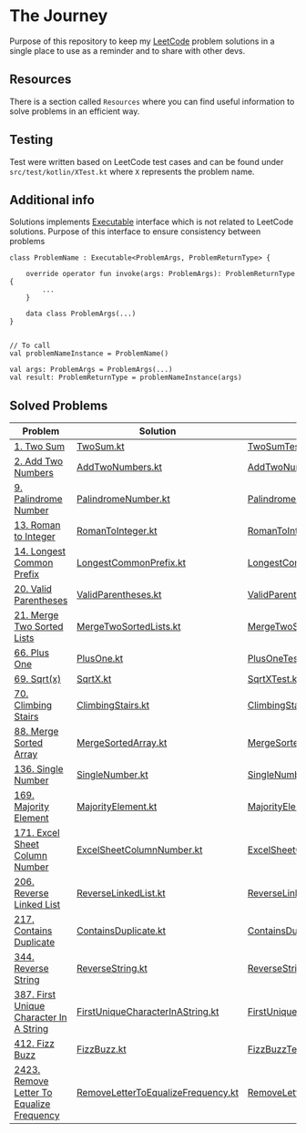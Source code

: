 # The Journey

Purpose of this repository to keep my [LeetCode](https://leetcode.com) problem solutions in a single place to use as a
reminder and to share with other devs.

## Resources

There is a section called `Resources` where you can find useful information to solve problems in an efficient way.

## Testing

Test were written based on LeetCode test cases and can be found under `src/test/kotlin/XTest.kt` where `X` represents
the problem name.

## Additional info

Solutions
implements [Executable](https://github.com/mitsinsar/TheJourney/blob/master/src/main/kotlin/core/Executable.kt)
interface which is not related to LeetCode solutions. Purpose of this interface to ensure consistency between problems

```
class ProblemName : Executable<ProblemArgs, ProblemReturnType> {

    override operator fun invoke(args: ProblemArgs): ProblemReturnType {
        ...
    }

    data class ProblemArgs(...)
}


// To call
val problemNameInstance = ProblemName()

val args: ProblemArgs = ProblemArgs(...)
val result: ProblemReturnType = problemNameInstance(args)
```

## Solved Problems

| Problem                                                                                                         | Solution                                                                                                                                               | Problem Test                                                                                                                                         | Related Resource                                                                                                           |
|-----------------------------------------------------------------------------------------------------------------|--------------------------------------------------------------------------------------------------------------------------------------------------------|------------------------------------------------------------------------------------------------------------------------------------------------------|----------------------------------------------------------------------------------------------------------------------------|
| [1. Two Sum](https://leetcode.com/problems/two-sum/)                                                            | [TwoSum.kt](https://github.com/mitsinsar/TheJourney/blob/master/src/main/kotlin/solutions/TwoSum.kt)                                                   | [TwoSumTest.kt](https://github.com/mitsinsar/TheJourney/blob/master/src/test/kotlin/TwoSumTest.kt)                                                   | [HashMap.md](https://github.com/mitsinsar/TheJourney/blob/master/resources/HashMap.md)                                     |
| [2. Add Two Numbers](https://leetcode.com/problems/add-two-numbers/)                                            | [AddTwoNumbers.kt](https://github.com/mitsinsar/TheJourney/blob/master/src/main/kotlin/solutions/AddTwoNumbers.kt)                                     | [AddTwoNumbersTest.kt](https://github.com/mitsinsar/TheJourney/blob/master/src/test/kotlin/AddTwoNumbersTest.kt)                                     |                                                                                                                            |
| [9. Palindrome Number](https://leetcode.com/problems/palindrome-number/)                                        | [PalindromeNumber.kt](https://github.com/mitsinsar/TheJourney/blob/master/src/main/kotlin/solutions/PalindromeNumber.kt)                               | [PalindromeNumberTest.kt](https://github.com/mitsinsar/TheJourney/blob/master/src/test/kotlin/PalindromeNumberTest.kt)                               |                                                                                                                            |
| [13. Roman to Integer](https://leetcode.com/problems/roman-to-integer/)                                         | [RomanToInteger.kt](https://github.com/mitsinsar/TheJourney/blob/master/src/main/kotlin/solutions/RomanToInteger.kt)                                   | [RomanToIntegerTest.kt](https://github.com/mitsinsar/TheJourney/blob/master/src/test/kotlin/RomanToIntegerTest.kt)                                   | [VariableOrNotVariable.md](https://github.com/mitsinsar/TheJourney/blob/master/resources/VariableOrNotVariable.md)         |
| [14. Longest Common Prefix](https://leetcode.com/problems/longest-common-prefix/)                               | [LongestCommonPrefix.kt](https://github.com/mitsinsar/TheJourney/blob/master/src/main/kotlin/solutions/LongestCommonPrefix.kt)                         | [LongestCommonPrefixTest.kt](https://github.com/mitsinsar/TheJourney/blob/master/src/test/kotlin/LongestCommonPrefixTest.kt)                         |                                                                                                                            |
| [20. Valid Parentheses](https://leetcode.com/problems/valid-parentheses/)                                       | [ValidParentheses.kt](https://github.com/mitsinsar/TheJourney/blob/master/src/main/kotlin/solutions/ValidParentheses.kt)                               | [ValidParenthesesTest.kt](https://github.com/mitsinsar/TheJourney/blob/master/src/test/kotlin/ValidParenthesesTest.kt)                               |                                                                                                                            |
| [21. Merge Two Sorted Lists](https://leetcode.com/problems/merge-two-sorted-lists/)                             | [MergeTwoSortedLists.kt](https://github.com/mitsinsar/TheJourney/blob/master/src/main/kotlin/solutions/MergeTwoSortedLists.kt)                         | [MergeTwoSortedListsTest.kt](https://github.com/mitsinsar/TheJourney/blob/master/src/test/kotlin/MergeTwoSortedListsTest.kt)                         |                                                                                                                            |
| [66. Plus One](https://leetcode.com/problems/plus-one/)                                                         | [PlusOne.kt](https://github.com/mitsinsar/TheJourney/blob/master/src/main/kotlin/solutions/PlusOne.kt)                                                 | [PlusOneTest.kt](https://github.com/mitsinsar/TheJourney/blob/master/src/test/kotlin/PlusOneTest.kt)                                                 |                                                                                                                            |
| [69. Sqrt(x)](https://leetcode.com/problems/sqrtx/)                                                             | [SqrtX.kt](https://github.com/mitsinsar/TheJourney/blob/master/src/main/kotlin/solutions/SqrtX.kt)                                                     | [SqrtXTest.kt](https://github.com/mitsinsar/TheJourney/blob/master/src/test/kotlin/SqrtXTest.kt)                                                     |                                                                                                                            |
| [70. Climbing Stairs](https://leetcode.com/problems/climbing-stairs/)                                           | [ClimbingStairs.kt](https://github.com/mitsinsar/TheJourney/blob/master/src/main/kotlin/solutions/ClimbingStairs.kt)                                   | [ClimbingStairsTest.kt](https://github.com/mitsinsar/TheJourney/blob/master/src/test/kotlin/ClimbingStairsTest.kt)                                   |                                                                                                                            |
| [88. Merge Sorted Array](https://leetcode.com/problems/merge-sorted-array/)                                     | [MergeSortedArray.kt](https://github.com/mitsinsar/TheJourney/blob/master/src/main/kotlin/solutions/MergeSortedArray.kt)                               | [MergeSortedArrayTest.kt](https://github.com/mitsinsar/TheJourney/blob/master/src/test/kotlin/MergeSortedArrayTest.kt)                               |                                                                                                                            |
| [136. Single Number](https://leetcode.com/problems/single-number/)                                              | [SingleNumber.kt](https://github.com/mitsinsar/TheJourney/blob/master/src/main/kotlin/solutions/SingleNumber.kt)                                       | [SingleNumberTest.kt](https://github.com/mitsinsar/TheJourney/blob/master/src/test/kotlin/SingleNumberTest.kt)                                       |                                                                                                                            |
| [169. Majority Element](https://leetcode.com/problems/majority-element/)                                        | [MajorityElement.kt](https://github.com/mitsinsar/TheJourney/blob/master/src/main/kotlin/solutions/MajorityElement.kt)                                 | [MajorityElementTest.kt](https://github.com/mitsinsar/TheJourney/blob/master/src/test/kotlin/MajorityElementTest.kt)                                 | [BoyerMooreVotingAlgorithm.md](https://github.com/mitsinsar/TheJourney/blob/master/resources/BoyerMooreVotingAlgorithm.md) |
| [171. Excel Sheet Column Number](https://leetcode.com/problems/excel-sheet-column-number/)                      | [ExcelSheetColumnNumber.kt](https://github.com/mitsinsar/TheJourney/blob/master/src/main/kotlin/solutions/ExcelSheetColumnNumber.kt)                   | [ExcelSheetColumnNumberTest.kt](https://github.com/mitsinsar/TheJourney/blob/master/src/test/kotlin/ExcelSheetColumnNumberTest.kt)                   |                                                                                                                            |
| [206. Reverse Linked List](https://leetcode.com/problems/reverse-linked-list/)                                  | [ReverseLinkedList.kt](https://github.com/mitsinsar/TheJourney/blob/master/src/main/kotlin/solutions/ReverseLinkedList.kt)                             | [ReverseLinkedListTest.kt](https://github.com/mitsinsar/TheJourney/blob/master/src/test/kotlin/ReverseLinkedListTest.kt)                             |                                                                                                                            |
| [217. Contains Duplicate](https://leetcode.com/problems/contains-duplicate/)                                    | [ContainsDuplicate.kt](https://github.com/mitsinsar/TheJourney/blob/master/src/main/kotlin/solutions/ContainsDuplicate.kt)                             | [ContainsDuplicateTest.kt](https://github.com/mitsinsar/TheJourney/blob/master/src/test/kotlin/ContainsDuplicateTest.kt)                             |                                                                                                                            |
| [344. Reverse String](https://leetcode.com/problems/reverse-string/)                                            | [ReverseString.kt](https://github.com/mitsinsar/TheJourney/blob/master/src/main/kotlin/solutions/ReverseString.kt)                                     | [ReverseStringTest.kt](https://github.com/mitsinsar/TheJourney/blob/master/src/test/kotlin/ReverseStringTest.kt)                                     |                                                                                                                            |
| [387. First Unique Character In A String](https://leetcode.com/problems/first-unique-character-in-a-string/)    | [FirstUniqueCharacterInAString.kt](https://github.com/mitsinsar/TheJourney/blob/master/src/main/kotlin/solutions/FirstUniqueCharacterInAString.kt)     | [FirstUniqueCharacterInAStringTest.kt](https://github.com/mitsinsar/TheJourney/blob/master/src/test/kotlin/FirstUniqueCharacterInAStringTest.kt)     |                                                                                                                            |
| [412. Fizz Buzz](https://leetcode.com/problems/fizz-buzz/)                                                      | [FizzBuzz.kt](https://github.com/mitsinsar/TheJourney/blob/master/src/main/kotlin/solutions/FizzBuzz.kt)                                               | [FizzBuzzTest.kt](https://github.com/mitsinsar/TheJourney/blob/master/src/test/kotlin/FizzBuzzTest.kt)                                               |                                                                                                                            |
| [2423. Remove Letter To Equalize Frequency](https://leetcode.com/problems/remove-letter-to-equalize-frequency/) | [RemoveLetterToEqualizeFrequency.kt](https://github.com/mitsinsar/TheJourney/blob/master/src/main/kotlin/solutions/RemoveLetterToEqualizeFrequency.kt) | [RemoveLetterToEqualizeFrequencyTest.kt](https://github.com/mitsinsar/TheJourney/blob/master/src/test/kotlin/RemoveLetterToEqualizeFrequencyTest.kt) |                                                                                                                            |
